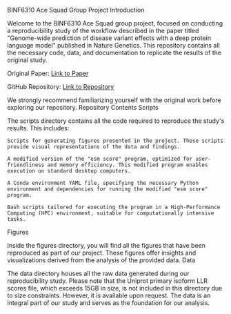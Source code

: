 BINF6310 Ace Squad Group Project
Introduction

Welcome to the BINF6310 Ace Squad group project, focused on conducting a reproducibility study of the workflow described in the paper titled "Genome-wide prediction of disease variant effects with a deep protein language model" published in Nature Genetics. This repository contains all the necessary code, data, and documentation to replicate the results of the original study.

Original Paper: [Link to Paper](https://www.nature.com/articles/s41588-023-01465-0)

GitHub Repository: [Link to Repository](https://github.com/ntranoslab/esm-variants)

We strongly recommend familiarizing yourself with the original work before exploring our repository.
Repository Contents
Scripts

The scripts directory contains all the code required to reproduce the study's results. This includes:

    Scripts for generating figures presented in the project. These scripts provide visual representations of the data and findings.

    A modified version of the "esm score" program, optimized for user-friendliness and memory efficiency. This modified program enables execution on standard desktop computers.

    A Conda environment YAML file, specifying the necessary Python environment and dependencies for running the modified "esm score" program.

    Bash scripts tailored for executing the program in a High-Performance Computing (HPC) environment, suitable for computationally intensive tasks.

Figures

Inside the figures directory, you will find all the figures that have been reproduced as part of our project. These figures offer insights and visualizations derived from the analysis of the provided data.
Data

The data directory houses all the raw data generated during our reproducibility study. Please note that the Uniprot primary isoform LLR scores file, which exceeds 15GB in size, is not included in this directory due to size constraints. However, it is available upon request. The data is an integral part of our study and serves as the foundation for our analysis.
